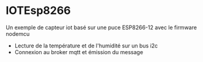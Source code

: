 # IOTEsp8266
Un exemple de capteur iot basé sur une puce ESP8266-12 avec le firmware nodemcu
- Lecture de la température et de l'humidité sur un bus i2c
- Connexion au broker mqtt et émission du message